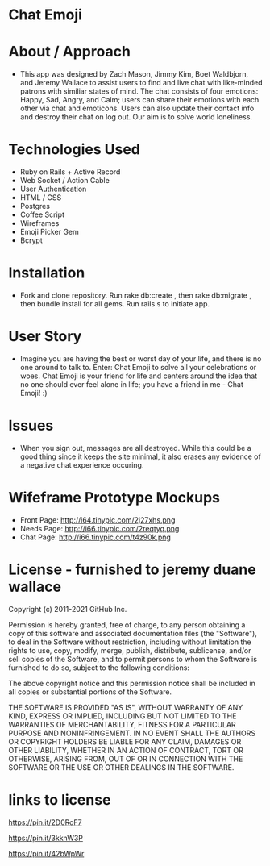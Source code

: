 # Chat Emoji

# About / Approach
* This app was designed by Zach Mason, Jimmy Kim, Boet Waldbjorn, and Jeremy Wallace to assist users to find and live chat with like-minded patrons with similiar states of mind. The chat consists of four emotions: Happy, Sad, Angry, and Calm; users can share their emotions with each other via chat and emoticons. Users can also update their contact info and destroy their chat on log out. Our aim is to solve world loneliness.

# Technologies Used
* Ruby on Rails + Active Record
* Web Socket / Action Cable
* User Authentication
* HTML / CSS
* Postgres
* Coffee Script
* Wireframes
* Emoji Picker Gem
* Bcrypt

# Installation
* Fork and clone repository. Run rake db:create , then rake db:migrate , then bundle install for all gems. Run rails s to initiate app.

# User Story
* Imagine you are having the best or worst day of your life, and there is no one around to talk to. Enter: Chat Emoji to solve all your celebrations or woes. Chat Emoji is your friend for life and centers around the idea that no one should ever feel alone in life; you have a friend in me - Chat Emoji! :)

# Issues 
* When you sign out, messages are all destroyed. While this could be a good thing since it keeps the site minimal, it also erases any evidence of a negative chat experience occuring. 

# Wifeframe Prototype Mockups
* Front Page: http://i64.tinypic.com/2j27xhs.png
* Needs Page: http://i66.tinypic.com/2reqtyq.png
* Chat Page: http://i66.tinypic.com/t4z90k.png

# License - furnished to jeremy duane wallace
Copyright (c) 2011-2021 GitHub Inc.

Permission is hereby granted, free of charge, to any person obtaining a copy of this software and associated documentation files (the "Software"), to deal in the Software without restriction, including without limitation the rights to use, copy, modify, merge, publish, distribute, sublicense, and/or sell copies of the Software, and to permit persons to whom the Software is furnished to do so, subject to the following conditions:

The above copyright notice and this permission notice shall be included in all copies or substantial portions of the Software.

THE SOFTWARE IS PROVIDED "AS IS", WITHOUT WARRANTY OF ANY KIND, EXPRESS OR IMPLIED, INCLUDING BUT NOT LIMITED TO THE WARRANTIES OF MERCHANTABILITY, FITNESS FOR A PARTICULAR PURPOSE AND NONINFRINGEMENT. IN NO EVENT SHALL THE AUTHORS OR COPYRIGHT HOLDERS BE LIABLE FOR ANY CLAIM, DAMAGES OR OTHER LIABILITY, WHETHER IN AN ACTION OF CONTRACT, TORT OR OTHERWISE, ARISING FROM, OUT OF OR IN CONNECTION WITH THE SOFTWARE OR THE USE OR OTHER DEALINGS IN THE SOFTWARE.

# links to license
https://pin.it/2D0RoF7

https://pin.it/3kknW3P

https://pin.it/42bWpWr
